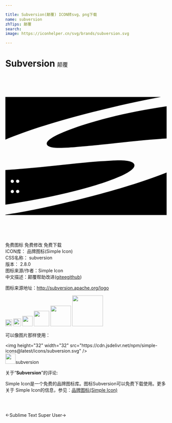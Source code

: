 ```yaml
---

title: Subversion(颠覆) ICON转svg、png下载
name: subversion
zhTips: 颠覆
search: 
image: https://iconhelper.cn/svg/brands/subversion.svg

---
```


# Subversion  <small style="font-size: 60%;font-weight: 100">颠覆</small>

<div id="svg" class="svg-wrap">
<svg role="img" viewBox="0 0 24 24" xmlns="http://www.w3.org/2000/svg"><title>Subversion icon</title><path d="M24 20.753v-6.306c-3.285 1.296-7.362 2.556-12.23 3.786-4.534 1.145-8.458 1.97-11.77 2.475v.045h24zM0 14.078v5.133c3.738-.55 7.116-1.206 10.13-1.967 2.962-.748 5.245-1.475 6.847-2.18 1.602-.703 2.34-1.297 2.22-1.78-.107-.42-.846-.635-2.217-.645-.703.01-1.67.06-2.904.15-1.236.09-2.774.234-4.61.426-2.85.304-5.216.537-7.1.694-.896.075-1.685.132-2.366.17zm1.035 2.95c.06 0 .114.025.16.07.046.046.07.103.07.166 0 .066-.024.12-.07.168-.047.045-.104.066-.164.066-.032 0-.064-.006-.092-.018-.03-.012-.054-.03-.075-.05-.023-.014-.04-.044-.05-.074 0-.015-.016-.045-.016-.09 0-.06.03-.12.075-.165s.105-.06.18-.06zm.81 0c.063 0 .117.025.165.07.045.046.066.103.066.166 0 .066-.022.12-.067.168-.06.045-.106.066-.18.066-.03 0-.06-.006-.09-.018s-.06-.03-.076-.05c-.03-.014-.045-.044-.06-.074-.015-.015-.015-.045-.015-.09 0-.06.014-.12.06-.165s.104-.06.164-.06zm-.81-1.51c.06 0 .114.022.16.07.046.045.07.1.07.165 0 .064-.024.12-.07.165s-.1.07-.164.07c-.065 0-.122-.024-.167-.07-.045-.045-.07-.102-.07-.165 0-.067.016-.123.06-.168s.106-.068.166-.068zm.81 0c.063 0 .117.022.165.07.045.045.066.1.066.165 0 .064-.022.12-.067.165-.06.045-.106.07-.18.07s-.12-.024-.166-.07c-.045-.045-.075-.102-.075-.165 0-.067.014-.123.06-.168s.104-.068.164-.068zM24 4.597V9.41c-1.635.1-3.68.277-6.138.534-2.49.27-4.52.48-6.093.615-1.576.15-2.713.226-3.41.24-1.363.03-2.09-.15-2.195-.554-.105-.45.705-1.05 2.445-1.77 1.74-.735 4.05-1.47 6.9-2.19 2.505-.63 5.34-1.185 8.49-1.65zm-.855-1.35c-3.255.605-6.627 1.35-10.114 2.23C7.587 6.852 3.244 8.22 0 9.573V3.248h23.146z"/></svg>
</div>
<detail full-name='subversion'></detail>

<div class="detail-page">
<p>
<span><span class="badge-success badge">免费图标</span> <span class="badge-success badge">免费修改</span>  <span class="badge-success badge">免费下载</span> </span>
<br/>
<span>
ICON库：
<span class="badge-secondary badge">品牌图标(Simple Icon)</span> 
</span>
<br/>
<span>
CSS名称：
<span class="badge-secondary badge">subversion</span> 
</span>

<br/>
<span>
版本：
<span class="badge-secondary badge">2.8.0</span> 
</span>
<br/>
<span>图标来源/作者：<span class="badge-light badge">Simple Icon</span></span> 
<br/>
<span class="zh-detail">中文描述：<span class="badge-primary badge">颠覆</span><span class="help-link"><span>帮助改进</span>(<a href="https://gitee.com/liuwave/icon-helper/edit/master/json/brands/subversion.json" target="_blank" rel="noopener noreferrer">gitee</a><a href="https://github.com/liuwave/icon-helper/edit/master/json/brands/subversion.json" target="_blank" rel="noopener noreferrer">github</a></span>)</span><br/>
</p>
</div><div class="description description alert alert-light"><p>图标来源地址：<a href="http://subversion.apache.org/logo" target="_blank" rel="noopener noreferrer">http://subversion.apache.org/logo</a></p></div>
<div class="alert alert-dark">
<img height="21" width="21" src="https://cdn.jsdelivr.net/npm/simple-icons@latest/icons/subversion.svg" />
<img height="24" width="24" src="https://cdn.jsdelivr.net/npm/simple-icons@latest/icons/subversion.svg" />
<img height="32" width="32" src="https://cdn.jsdelivr.net/npm/simple-icons@latest/icons/subversion.svg" />
<img height="48" width="48" src="https://cdn.jsdelivr.net/npm/simple-icons@latest/icons/subversion.svg" />
<img height="64" width="64" src="https://cdn.jsdelivr.net/npm/simple-icons@latest/icons/subversion.svg" />
<img height="96" width="96" src="https://cdn.jsdelivr.net/npm/simple-icons@latest/icons/subversion.svg" />

</div>
<div>
  <p>可以像图片那样使用：    
  </p>
  <div class="alert alert-primary" style="font-size: 14px">
    &lt;img height="32" width="32" src="https://cdn.jsdelivr.net/npm/simple-icons@latest/icons/subversion.svg" /&gt;
    <copy-btn content='<img height="32" width="32" src="https://cdn.jsdelivr.net/npm/simple-icons@latest/icons/subversion.svg" />'></copy-btn>
  </div>
  <div class="alert alert-secondary">
    <img height="32" width="32" src="https://cdn.jsdelivr.net/npm/simple-icons@latest/icons/subversion.svg" />subversion
    <copy-btn content="subversion" btn-title="复制图标名称"></copy-btn>
  </div>
</div>
<div class="icon-detail__container">
<p>关于“<b>Subversion</b>”的评论:</p>
</div>
<Vssue title="关于“Subversion”的评论" />
<div><p>Simple Icon是一个免费的品牌图标库。图标Subversion可以免费下载使用。更多关于  Simple Icon的信息，参见：<a target="_blank" href="https://iconhelper.cn/brands.html">品牌图标(Simple Icon)</a>
</p></div>


<div style="padding:2rem 0 " class="page-nav"><p class="inner"><span class="prev">←<router-link to="/icon/sublime-text.html">Sublime Text</router-link></span> <span class="next"><router-link to="/icon/super-user.html">Super User</router-link>→</span></p></div>
